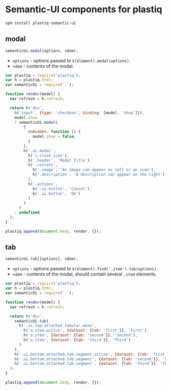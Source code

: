 # Semantic-UI components for plastiq

```bash
npm install plastiq-semantic-ui
```

## modal

```JavaScript
semanticUi.modal(options, vdom);
```

* `options` - options passed to `$(element).modal(options)`.
* `vdom` - contents of the modal.

```JavaScript
var plastiq = require('plastiq');
var h = plastiq.html;
var semanticUi = require('.');

function render(model) {
  var refresh = h.refresh;

  return h('div',
    h('input', {type: 'checkbox', binding: [model, 'show']}),
    model.show
    ? semanticUi.modal(
        {
          onHidden: function () {
            model.show = false;
          }
        },
        h('.ui.modal',
          h('i.close.icon'),
          h('.header', 'Modal Title'),
          h('.content',
            h('.image', 'An image can appear on left or an icon'),
            h('.description', 'A description can appear on the right')
          ),
          h('.actions',
            h('.ui.button', 'Cancel'),
            h('.ui.button', 'OK')
          )
        )
      )
    : undefined
  );
}

plastiq.append(document.body, render, {});
```

## tab

```JavaScript
semanticUi.tab([options], vdom);
```

* `options` - options passed to `$(element).find('.item').tab(options)`.
* `vdom` - contents of the modal, should contain several `.item` elements.

```JavaScript
var plastiq = require('plastiq');
var h = plastiq.html;
var semanticUi = require('.');

function render(model) {
  var refresh = h.refresh;

  return h('div',
    semanticUi.tab(
      h('.ui.top.attached.tabular.menu',
        h('a.item.active', {dataset: {tab: 'first'}}, 'First'),
        h('a.item', {dataset: {tab: 'second'}}, 'Second'),
        h('a.item', {dataset: {tab: 'third'}}, 'Third')
      )
    ),
    h('.ui.bottom.attached.tab.segment.active', {dataset: {tab: 'first'}}, 'First'),
    h('.ui.bottom.attached.tab.segment', {dataset: {tab: 'second'}}, 'Second'),
    h('.ui.bottom.attached.tab.segment', {dataset: {tab: 'third'}}, 'Third')
  );
}

plastiq.append(document.body, render, {});
```

